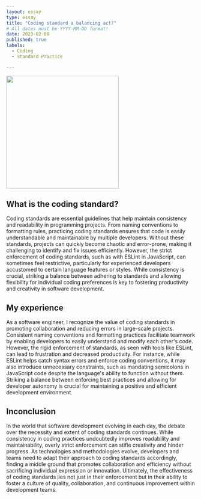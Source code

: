 ```yaml
---
layout: essay
type: essay
title: "Coding standard a balancing act?"
# All dates must be YYYY-MM-DD format!
date: 2023-02-08
published: true
labels:
  - Coding
  - Standard Practice

---
```


<img width="300px" class="rounded float-start pe-4" src="https://i.imgur.com/zpGR0iF.jpeg](https://woz-u.com/wp-content/uploads/2022/06/Evolution-of-Coding-scaled.jpg">

## What is the coding standard?

Coding standards are essential guidelines that help maintain consistency and readability in programming projects. From naming conventions to formatting rules, practicing coding standards ensures that code is easily understandable and maintainable by multiple developers. Without these standards, projects can quickly become chaotic and error-prone, making it challenging to identify and fix issues efficiently. However, the strict enforcement of coding standards, such as with ESLint in JavaScript, can sometimes feel restrictive, particularly for experienced developers accustomed to certain language features or styles. While consistency is crucial, striking a balance between adhering to standards and allowing flexibility for individual coding preferences is key to fostering productivity and creativity in software development.

## My experience
As a software engineer, I recognize the value of coding standards in promoting collaboration and reducing errors in large-scale projects. Consistent naming conventions and formatting practices facilitate teamwork by enabling developers to easily understand and modify each other's code. However, the rigid enforcement of standards, as seen with tools like ESLint, can lead to frustration and decreased productivity. For instance, while ESLint helps catch syntax errors and enforce coding conventions, it may also introduce unnecessary constraints, such as mandating semicolons in JavaScript code despite the language's ability to function without them. Striking a balance between enforcing best practices and allowing for developer autonomy is crucial for maintaining a positive and efficient development environment.

## Inconclusion
In the world that software development evolving in each day, the debate over the necessity and extent of coding standards continues. While consistency in coding practices undoubtedly improves readability and maintainability, overly strict enforcement can stifle creativity and hinder progress. As technologies and methodologies evolve, developers and teams need to adapt their approach to coding standards accordingly, finding a middle ground that promotes collaboration and efficiency without sacrificing individual expression or innovation. Ultimately, the effectiveness of coding standards lies not just in their enforcement but in their ability to foster a culture of quality, collaboration, and continuous improvement within development teams.



